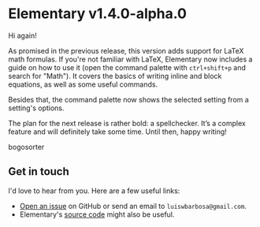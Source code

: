 # Elementary v1.4.0-alpha.0

Hi again!

As promised in the previous release, this version adds support for LaTeX math formulas. If you're not familiar with LaTeX, Elementary now includes a guide on how to use it (open the command palette with `ctrl+shift+p` and search for "Math"). It covers the basics of writing inline and block equations, as well as some useful commands.

Besides that, the command palette now shows the selected setting from a setting's options.

The plan for the next release is rather bold: a spellchecker. It’s a complex feature and will definitely take some time. Until then, happy writing!

bogosorter

## Get in touch

I'd love to hear from you. Here are a few useful links:

- [Open an issue](https://github.com/bogosorter/elementary/issues) on GitHub or send an email to `luiswbarbosa@gmail.com`.
- Elementary's [source code](https://github.com/bogosorter/elementary) might also be useful.
